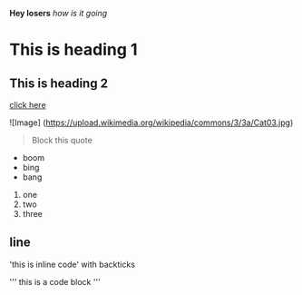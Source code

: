 **Hey losers**
*how is it going*
# This is heading 1
## This is heading 2

[click here](https://www.google.com)

![Image]
(https://upload.wikimedia.org/wikipedia/commons/3/3a/Cat03.jpg)

> Block this quote

* boom
* bing
* bang

1. one
2. two
3. three

line
---

'this is inline code' with backticks

'''
this is a 
code
block
'''
